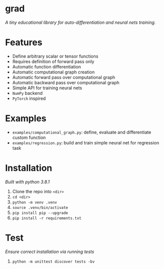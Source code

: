 # grad
*A tiny educational library for auto-differentiation and neural nets training.*

# Features
- Define arbitrary scalar or tensor functions
- Requires definition of forward pass only
- Automatic function differentiation
- Automatic computational graph creation
- Automatic forward pass over computational graph
- Automatic backward pass over computational graph
- Simple API for training neural nets
- `NumPy` backend
- `PyTorch` inspired

# Examples
- `examples/computational_graph.py`: define, evaluate and differentiate custom function
- `examples/regression.py`: build and train simple neural net for regression task 


# Installation
*Built with python 3.8.1*
1. Clone the repo into `<dir>`
2. `cd <dir>`
3. `python -m venv .venv`
4. `source .venv/bin/activate`
5. `pip install pip --upgrade`
6. `pip install -r requirements.txt`

# Test
*Ensure correct installation via running tests*
1. `python -m unittest discover tests -bv`
